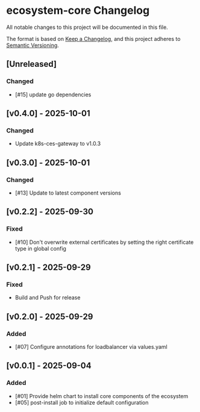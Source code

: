 # ecosystem-core Changelog
All notable changes to this project will be documented in this file.

The format is based on [Keep a Changelog](https://keepachangelog.com/en/1.0.0/),
and this project adheres to [Semantic Versioning](https://semver.org/spec/v2.0.0.html).

## [Unreleased]
### Changed
- [#15] update go dependencies

## [v0.4.0] - 2025-10-01
### Changed
- Update k8s-ces-gateway to v1.0.3

## [v0.3.0] - 2025-10-01
### Changed
- [#13] Update to latest component versions

## [v0.2.2] - 2025-09-30
### Fixed
- [#10] Don't overwrite external certificates by setting the right certificate type in global config

## [v0.2.1] - 2025-09-29
### Fixed
- Build and Push for release

## [v0.2.0] - 2025-09-29
### Added
- [#07] Configure annotations for loadbalancer via values.yaml

## [v0.0.1] - 2025-09-04
### Added
- [#01] Provide helm chart to install core components of the ecosystem
- [#05] post-install job to initialize default configuration
